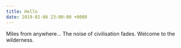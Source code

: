```yaml
---
title: Hello
date: 2019-02-06 23:00:00 +0000
---
```


Miles from anywhere... The noise of civilisation fades. Welcome to the wilderness. 